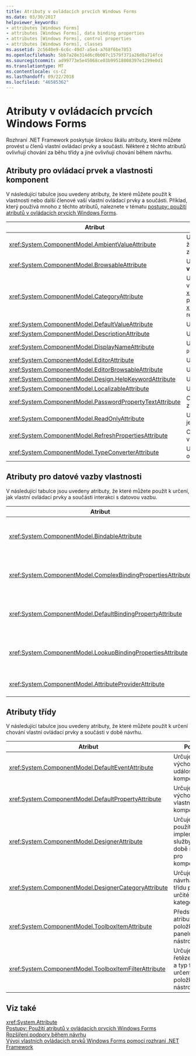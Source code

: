 ```yaml
---
title: Atributy v ovládacích prvcích Windows Forms
ms.date: 03/30/2017
helpviewer_keywords:
- attributes [Windows Forms]
- attributes [Windows Forms], data binding properties
- attributes [Windows Forms], control properties
- attributes [Windows Forms], classes
ms.assetid: 2c5640e9-6c6c-49d7-a5e4-a768f6be7853
ms.openlocfilehash: 5bb7a28e314d6c0b007c1579f371a26d0a714fce
ms.sourcegitcommit: ad99773e5e45068ce03b99518008397e1299e0d1
ms.translationtype: MT
ms.contentlocale: cs-CZ
ms.lasthandoff: 09/22/2018
ms.locfileid: "46585362"
---
```

# <a name="attributes-in-windows-forms-controls"></a>Atributy v ovládacích prvcích Windows Forms
Rozhraní .NET Framework poskytuje širokou škálu atributy, které můžete provést u členů vlastní ovládací prvky a součásti. Některé z těchto atributů ovlivňují chování za běhu třídy a jiné ovlivňují chování během návrhu.  
  
## <a name="attributes-for-control-and-component-properties"></a>Atributy pro ovládací prvek a vlastnosti komponent  
 V následující tabulce jsou uvedeny atributy, že které můžete použít k vlastnosti nebo další členové vaší vlastní ovládací prvky a součásti. Příklad, který používá mnoho z těchto atributů, naleznete v tématu [postupy: použití atributů v ovládacích prvcích Windows Forms](../../../../docs/framework/winforms/controls/how-to-apply-attributes-in-windows-forms-controls.md).  
  
|Atribut|Popis|  
|---------------|-----------------|  
|<xref:System.ComponentModel.AmbientValueAttribute>|Určuje hodnotu pro předání do vlastnosti a způsobit, že vlastnost, která má získat jeho hodnotu z jiného zdroje. To se označuje jako *podmínek*.|  
|<xref:System.ComponentModel.BrowsableAttribute>|Určuje, zda vlastnost nebo událost má být zobrazen v **vlastnosti** okna.|  
|<xref:System.ComponentModel.CategoryAttribute>|Určuje název kategorie, ve které chcete seskupit vlastnost nebo událost, když se zobrazí v <xref:System.Windows.Forms.PropertyGrid> ovládacího prvku nastavte na <xref:System.Windows.Forms.PropertySort.Categorized> režimu.|  
|<xref:System.ComponentModel.DefaultValueAttribute>|Určuje výchozí hodnotu pro vlastnost.|  
|<xref:System.ComponentModel.DescriptionAttribute>|Určuje popis pro vlastnost nebo událost.|  
|<xref:System.ComponentModel.DisplayNameAttribute>|Určuje zobrazovaný název vlastnosti, události, nebo `public void` metodu, která nepřijímá žádné argumenty.|  
|<xref:System.ComponentModel.EditorAttribute>|Určuje Změna vlastnosti pomocí editoru.|  
|<xref:System.ComponentModel.EditorBrowsableAttribute>|Určuje, že vlastnost nebo metoda je zobrazit v editoru.|  
|<xref:System.ComponentModel.Design.HelpKeywordAttribute>|Určuje klíčové slovo kontext pro třídu nebo člen.|  
|<xref:System.ComponentModel.LocalizableAttribute>|Určuje, zda vlastnost musí být lokalizována.|  
|<xref:System.ComponentModel.PasswordPropertyTextAttribute>|Označuje, že textová reprezentace objektu je skryt znaky, jako je například hvězdičky z obou stran.|  
|<xref:System.ComponentModel.ReadOnlyAttribute>|Určuje, zda vlastnost nímž je svázán tento atribut je jen pro čtení nebo pro čtení a zápis v době návrhu.|  
|<xref:System.ComponentModel.RefreshPropertiesAttribute>|Označuje, že by měl při změně hodnoty přidružené vlastnosti aktualizovat mřížku vlastností.|  
|<xref:System.ComponentModel.TypeConverterAttribute>|Určuje, jaký typ má být použit jako převaděč pro objekt tento atribut je vázán na.|  
  
## <a name="attributes-for-data-binding-properties"></a>Atributy pro datové vazby vlastnosti  
 V následující tabulce jsou uvedeny atributy, že které můžete použít k určení, jak vlastní ovládací prvky a součásti interakci s datovou vazbu.  
  
|Atribut|Popis|  
|---------------|-----------------|  
|<xref:System.ComponentModel.BindableAttribute>|Určuje, zda vlastnost se obvykle používá pro vazbu.|  
|<xref:System.ComponentModel.ComplexBindingPropertiesAttribute>|Určuje zdroj dat a dat člena vlastnosti pro komponentu.|  
|<xref:System.ComponentModel.DefaultBindingPropertyAttribute>|Určuje výchozí vlastnost vazby pro komponentu.|  
|<xref:System.ComponentModel.LookupBindingPropertiesAttribute>|Určuje zdroj dat a dat člena vlastnosti pro komponentu.|  
|<xref:System.ComponentModel.AttributeProviderAttribute>|Atribut umožňuje přesměrování.|  
  
## <a name="attributes-for-classes"></a>Atributy třídy  
 V následující tabulce jsou uvedeny atributy, že které můžete použít k určení chování vlastní ovládací prvky a součásti v době návrhu.  
  
|Atribut|Popis|  
|---------------|-----------------|  
|<xref:System.ComponentModel.DefaultEventAttribute>|Určuje výchozí událost pro komponentu.|  
|<xref:System.ComponentModel.DefaultPropertyAttribute>|Určuje výchozí vlastnost pro komponentu.|  
|<xref:System.ComponentModel.DesignerAttribute>|Určuje třídu použít k implementaci služby v době návrhu pro komponenty.|  
|<xref:System.ComponentModel.DesignerCategoryAttribute>|Určuje, že návrhář pro třídu patří do určité kategorie.|  
|<xref:System.ComponentModel.ToolboxItemAttribute>|Představuje atribut položky panelu nástrojů.|  
|<xref:System.ComponentModel.ToolboxItemFilterAttribute>|Určuje řetězec filtru a typ filtru určený pro položku sady nástrojů.|  
  
## <a name="see-also"></a>Viz také  
 <xref:System.Attribute>  
 [Postupy: Použití atributů v ovládacích prvcích Windows Forms](../../../../docs/framework/winforms/controls/how-to-apply-attributes-in-windows-forms-controls.md)  
 [Rozšíření podpory během návrhu](https://msdn.microsoft.com/library/d6ac8a6a-42fd-4bc8-bf33-b212811297e2)  
 [Vývoj vlastních ovládacích prvků Windows Forms pomocí rozhraní .NET Framework](../../../../docs/framework/winforms/controls/developing-custom-windows-forms-controls.md)
